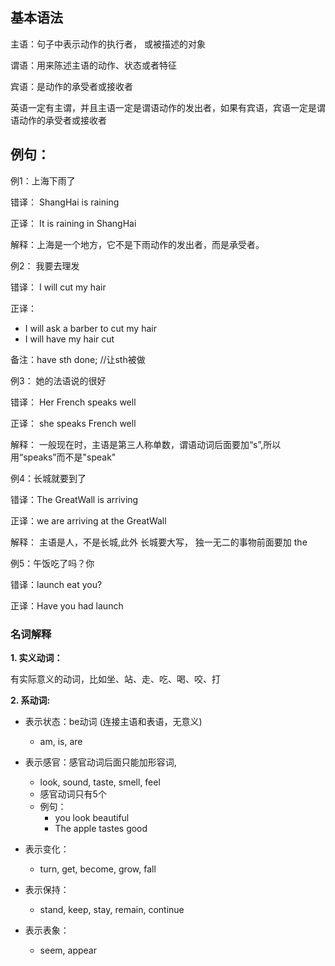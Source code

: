 ## 基本语法

主语：句子中表示动作的执行者， 或被描述的对象

谓语：用来陈述主语的动作、状态或者特征

宾语：是动作的承受者或接收者



英语一定有主谓，并且主语一定是谓语动作的发出者，如果有宾语，宾语一定是谓语动作的承受者或接收者



## 例句：

例1：上海下雨了

错译： ShangHai is raining

正译： It is raining in ShangHai

解释：上海是一个地方，它不是下雨动作的发出者，而是承受者。





例2： 我要去理发

错译： I will cut my hair

正译：

- I will ask a barber to cut my hair
- I will have my hair cut



备注：have sth done; //让sth被做



例3： 她的法语说的很好

错译： Her French speaks well

正译： she speaks French well

解释： 一般现在时，主语是第三人称单数，谓语动词后面要加“s”,所以用“speaks”而不是"speak"



例4：长城就要到了

错译：The GreatWall is arriving

正译：we are arriving at the GreatWall

解释： 主语是人，不是长城,此外 长城要大写， 独一无二的事物前面要加 the



例5：午饭吃了吗？你

错译：launch eat you?

正译：Have you had launch





### 名词解释





**1. 实义动词：**

有实际意义的动词，比如坐、站、走、吃、喝、咬、打



**2. 系动词:**

- 表示状态：be动词 (连接主语和表语，无意义)
  - am, is, are
- 表示感官：感官动词后面只能加形容词, 
  - look, sound, taste, smell, feel
  - 感官动词只有5个
  - 例句： 
    - you look beautiful
    - The apple tastes good
- 表示变化：
  - turn, get, become, grow, fall
- 表示保持：
  - stand, keep, stay, remain, continue

- 表示表象：
  - seem, appear















































